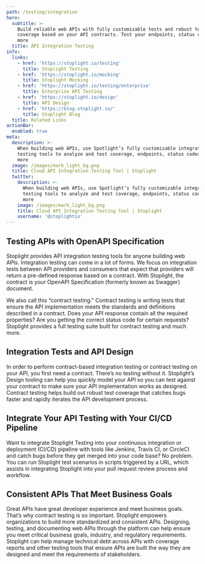 ```yaml
---
path: /testing/integration
hero:
  subtitle: >-
    Build reliable web APIs with fully customizable tests and robust test
    coverage based on your API contracts. Test your endpoints, status codes, and
    more
  title: API Integration Testing
info:
  links:
    - href: 'https://stoplight.io/testing'
      title: Stoplight Testing
    - href: 'https://stoplight.io/mocking'
      title: Stoplight Mocking
    - href: 'https://stoplight.io/testing/enterprise'
      title: Enterprise API Testing
    - href: 'https://stoplight.io/design'
      title: API Design
    - href: 'https://blog.stoplight.io/'
      title: Stoplight Blog
  title: Related Links
actionBar:
  enabled: true
meta:
  description: >-
    When building web APIs, use Spotlight’s fully customizable integration
    testing tools to analyze and test coverage, endpoints, status codes, and
    more
  image: /images/mark_light_bg.png
  title: Cloud API Integration Testing Tool | Stoplight
  twitter:
    description: >-
      When building web APIs, use Spotlight’s fully customizable integration
      testing tools to analyze and test coverage, endpoints, status codes, and
      more
    image: /images/mark_light_bg.png
    title: Cloud API Integration Testing Tool | Stoplight
    username: '@stoplightio'
---
```

## Testing APIs with OpenAPI Specification
Stoplight provides API integration testing tools for anyone building web APIs. Integration testing can come in a lot of forms. We focus on integration tests between API providers and consumers that expect that providers will return a pre-defined response based on a contract. With Stoplight, the contract is your OpenAPI Specification (formerly known as Swagger) document. 

We also call this “contract testing.” Contract testing is writing tests that ensure the API implementation meets the standards and definitions described in a contract. Does your API response contain all the required properties? Are you getting the correct status code for certain requests? Stoplight provides a full testing suite built for contract testing and much more.
## Integration Tests and API Design
In order to perform contract-based integration testing or contract testing on your API, you first need a contract. There’s no testing without it. Stoplight’s Design tooling can help you quickly model your API so you can test against your contract to make sure your API implementation works as designed. Contract testing helps build out robust test coverage that catches bugs faster and rapidly iterates the API development process. 
## Integrate Your API Testing with Your CI/CD Pipeline
Want to integrate Stoplight Testing into your continuous integration or deployment (CI/CD) pipeline with tools like Jenkins, Travis CI, or CircleCI and catch bugs before they get merged into your code base? No problem. You can run Stoplight test scenarios in scripts triggered by a URL, which assists in integrating Stoplight into your pull request review process and workflow.
## Consistent APIs That Meet Business Goals
Great APIs have great developer experience and meet business goals. That’s why contract testing is so important. Stoplight empowers organizations to build more standardized and consistent APIs. Designing, testing, and documenting web APIs through the platform can help ensure you meet critical business goals, industry, and regulatory requirements. Stoplight can help manage technical debt across APIs with coverage reports and other testing tools that ensure APIs are built the way they are designed and meet the requirements of stakeholders. 
